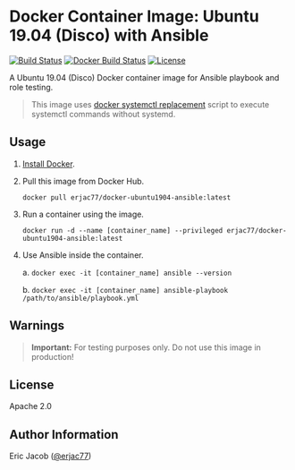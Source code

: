# Docker Container Image: Ubuntu 19.04 (Disco) with Ansible

[![Build Status](https://travis-ci.com/erjac77/docker-ubuntu1904-ansible.svg?branch=master)](https://travis-ci.com/erjac77/docker-ubuntu1904-ansible)
[![Docker Build Status](https://img.shields.io/docker/cloud/build/erjac77/docker-ubuntu1904-ansible.svg)](https://hub.docker.com/r/erjac77/docker-ubuntu1904-ansible)
[![License](https://img.shields.io/badge/License-Apache%202.0-yellowgreen.svg)](https://opensource.org/licenses/Apache-2.0)

A Ubuntu 19.04 (Disco) Docker container image for Ansible playbook and role testing.

> This image uses [docker systemctl replacement](https://github.com/gdraheim/docker-systemctl-replacement) script to execute systemctl commands without systemd.

## Usage

1. [Install Docker](https://docs.docker.com/install/).

2. Pull this image from Docker Hub.

   `docker pull erjac77/docker-ubuntu1904-ansible:latest`

3. Run a container using the image.

   `docker run -d --name [container_name] --privileged erjac77/docker-ubuntu1904-ansible:latest`

4. Use Ansible inside the container.

   a. `docker exec -it [container_name] ansible --version`

   b. `docker exec -it [container_name] ansible-playbook /path/to/ansible/playbook.yml`

## Warnings

> **Important:** For testing purposes only. Do not use this image in production!

## License

Apache 2.0

## Author Information

Eric Jacob ([@erjac77](https://github.com/erjac77))
